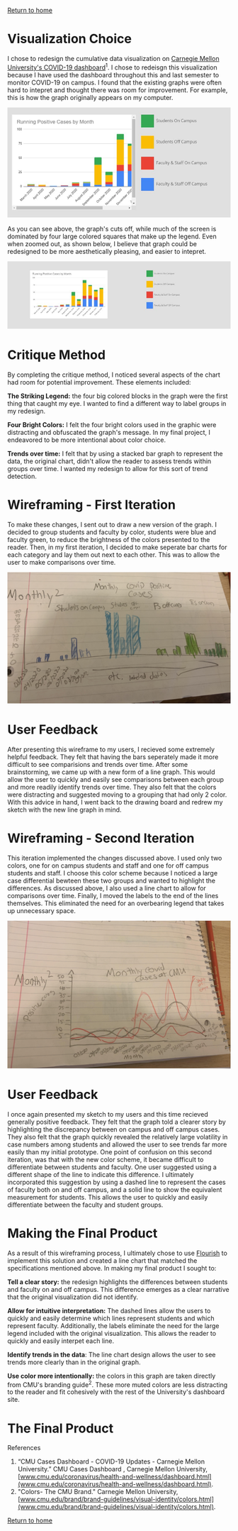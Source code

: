 
[Return to home](https://danieldistler-1.github.io/Distler-portfolio/)

# Visualization Choice 

I chose to redesign the cumulative data visualization on [Carnegie Mellon University's COVID-19 dashboard](https://www.cmu.edu/coronavirus/health-and-wellness/dashboard.html)<sup>1</sup>.    I chose to redeisgn this visualization because I have used the dashboard throughout this and last semester to monitor COVID-19 on campus. I found that the existing graphs were often hard to intepret and thought there was room for improvement. For example, this is how the graph originally appears on my computer. 


![COVID Graph Zoomed](covid%20zoomed.JPG)

As you can see above, the graph's cuts off, while much of the screen is dominated by four large colored squares that make up the legend. Even when zoomed out, as shown below, I believe that graph could be redesigned to be more aesthetically pleasing, and easier to intepret.

![COVID Graph Zoomed Out](covid%20zoomed%20out.JPG)

# Critique Method 
By completing the critique method, I noticed several aspects of the chart had room for potential improvement. These elements included:

**The Striking Legend:** the four big colored blocks in the graph were the first thing that caught my eye. I wanted to find a different way to label groups in my redesign.

**Four Bright Colors:** I felt the four bright colors used in the graphic were distracting and obfuscated the graph's message. In my final project, I endeavored to be more intentional about color choice. 

**Trends over time:** I felt that by using a stacked bar graph to represent the data, the original chart, didn't allow the reader to assess trends within groups over time. I wanted my redesign to allow for this sort of trend detection. 

# Wireframing - First Iteration 
To make these changes, I sent out to draw a new version of the graph. I decided to group students and faculty by color, students were blue and faculty green, to reduce the brightness of the colors presented to the reader. Then, in my first iteration, I decided to make seperate bar charts for each category and lay them out next to each other. This was to allow the user to make comparisons over time. 

![Line Chart Sketch](unstacked%20bar%20wireframe.jpg)

# User Feedback 
After presenting this wireframe to my users, I recieved some extremely helpful feedback. They felt that having the bars seperately made it more difficult to see comparisions and trends over time. After some brainstorming, we came up with a new form of a line graph. This would allow the user to quickly and easily see comparisons between each group and more readily identify trends over time. They also felt that the colors were distracting and suggested moving to a grouping that had only 2 color. With this advice in hand, I went back to the drawing board and redrew my sketch with the new line graph in mind.  


# Wireframing - Second Iteration
This iteration implemented the changes discussed above. I used only two colors, one for on campus students and staff and one for off campus students and staff. I choose this color scheme because I noticed a large case differential bewteen these two groups and wanted to highlight the differences. As discussed above, I also used a line chart to allow for comparisons over time.  Finally, I moved the labels to the end of the lines themselves. This eliminated the need for an overbearing legend that takes up unnecessary space. 

![Bar Chart Sketch](Line%20Chart%20Wirefarm.jpg)

# User Feedback 
I once again presented my sketch to my users and this time recieved generally positive feedback. They felt that the graph told a clearer story by highlighting the discrepancy between on campus and off campus cases. They also felt that the graph quickly revealed the relatively large volatility in case numbers among students and allowed the user to see trends far more easily than my initial prototype. One point of confusion on this second iteration, was that with the new color scheme, it became difficult to differentiate between students and faculty. One user suggested using a different shape of the line to indicate this difference. I ultimately incorporated this suggestion by using a dashed line to represent the cases of faculty both on and off campus, and a solid line to show the equivalent measurement for students. This allows the user to quickly and easily differentiate between the faculty and student groups. 

# Making the Final Product 
As a result of this wireframing process, I ultimately chose to use [Flourish](https://flourish.studio/) to implement this solution and created a line chart that matched the specifications mentioned above. In making my final product I sought to:

**Tell a clear story:** the redesign highlights the differences between students and faculty on and off campus. This difference emerges as a clear narrative that the original visualization did not identify. 

**Allow for intuitive interpretation:** The dashed lines allow the users to quickly and easily determine which lines represent students and which represent faculty. Additionally, the labels eliminate the need for the large legend included with the original visualization. This allows the reader to quickly and easily interpet each line. 

**Identify trends in the data**: The line chart design allows the user to see trends more clearly than in the original graph. 

**Use color more intentionally:** the colors in this graph are taken directly from CMU's branding guide<sup>2</sup>. These more muted colors are less distracting to the reader and fit cohesively with the rest of the University's dashboard site. 

# The Final Product 

<div class="flourish-embed flourish-chart" data-src="visualisation/5321565"><script src="https://public.flourish.studio/resources/embed.js"></script></div>



References

1.  “CMU Cases Dashboard - COVID-19 Updates - Carnegie Mellon University.” CMU Cases Dashboard , Carnegie Mellon University, [www.cmu.edu/coronavirus/health-and-wellness/dashboard.html](www.cmu.edu/coronavirus/health-and-wellness/dashboard.html).  
2.  "Colors- The CMU Brand." Carnegie Mellon University, [www.cmu.edu/brand/brand-guidelines/visual-identity/colors.html](www.cmu.edu/brand/brand-guidelines/visual-identity/colors.html). 


[Return to home](https://danieldistler-1.github.io/Distler-portfolio/)
